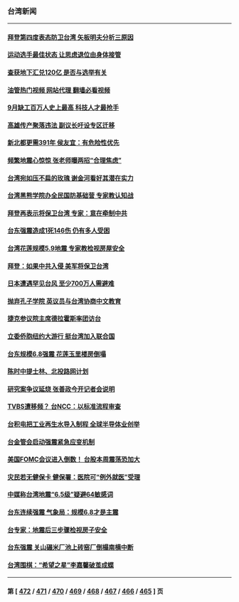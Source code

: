 ### 台湾新闻
---
#### [拜登第四度表态防卫台湾 矢板明夫分析三原因](../../pages/ncid1349361/n13828329.md?09200045) 
#### [运动选手最佳状态 让思虑退位由身体接管](../../pages/ncid1349361/n13828400.md?09200045) 
#### [查获地下汇兑120亿 是否与选举有关](../../pages/ncid1349361/n13828402.md?09200045) 
#### [油管热门视频 网站代理 翻墙必看视频](http://209.222.30.114:81/youtube.html?09200045)
#### [9月缺工百万人史上最高 科技人才最抢手](../../pages/ncid1349361/n13828406.md?09200045) 
#### [高雄传产聚落违法 副议长吁设专区迁移](../../pages/ncid1349361/n13828408.md?09200045) 
#### [新北都更需391年 侯友宜：有危险性优先](../../pages/ncid1349361/n13828378.md?09200045) 
#### [频繁地震心惊惊 张老师曝两招“合理焦虑”](../../pages/ncid1349361/n13828379.md?09200045) 
#### [台湾宛如压不扁的玫瑰 谢金河看好其潜在实力](../../pages/ncid1349361/n13828138.md?09200045) 
#### [台湾黑熊学院办全民国防基础营 专家教认知战](../../pages/ncid1349361/n13828012.md?09200045) 
#### [拜登再表示将保卫台湾 专家：意在牵制中共](../../pages/ncid1349361/n13828037.md?09200045) 
#### [台东强震造成1死146伤 仍有多人受困](../../pages/ncid1349361/n13827963.md?09200045) 
#### [台湾花莲规模5.9地震 专家教检视房屋安全](../../pages/ncid1349361/n13827943.md?09200045) 
#### [拜登：如果中共入侵 美军将保卫台湾](../../pages/ncid1349361/n13827893.md?09200045) 
#### [日本遭遇罕见台风 至少700万人需避难](../../pages/ncid1349361/n13827708.md?09200045) 
#### [抛弃孔子学院 英议员与台湾协商中文教育](../../pages/ncid1349361/n13827695.md?09200045) 
#### [捷克参议院主席德拉霍斯率团访台](../../pages/ncid1349361/n13827691.md?09200045) 
#### [立委侨胞纽约大游行 挺台湾加入联合国](../../pages/ncid1349361/n13827692.md?09200045) 
#### [台东规模6.8强震 花莲玉里楼房倒塌](../../pages/ncid1349361/n13827681.md?09200045) 
#### [陈时中提士林、北投路网计划](../../pages/ncid1349361/n13827665.md?09200045) 
#### [研究案争议延烧 张善政今开记者会说明](../../pages/ncid1349361/n13827672.md?09200045) 
#### [TVBS遭移频？ 台NCC：以标准流程审查](../../pages/ncid1349361/n13827667.md?09200045) 
#### [台积电把工业再生水导入制程 全球半导体业创举](../../pages/ncid1349361/n13827620.md?09200045) 
#### [台金管会启动强震紧急应变机制](../../pages/ncid1349361/n13827615.md?09200045) 
#### [美国FOMC会议进入倒数！ 台股本周震荡恐加大](../../pages/ncid1349361/n13827621.md?09200045) 
#### [灾民若无健保卡 健保署：医院可“例外就医”受理](../../pages/ncid1349361/n13827595.md?09200045) 
#### [中媒称台湾地震“6.5级”疑避64敏感词](../../pages/ncid1349361/n13827596.md?09200045) 
#### [台东连续强震 气象局：规模6.8才是主震](../../pages/ncid1349361/n13827572.md?09200045) 
#### [台专家：地震后三步骤检视房子安全](../../pages/ncid1349361/n13827565.md?09200045) 
#### [台东强震 关山碾米厂池上砖窑厂倒榻南横中断](../../pages/ncid1349361/n13827421.md?09200045) 
#### [台湾围棋：“希望之星”李嘉馨破茧成蝶](../../pages/ncid1349361/n13827444.md?09200045) 

---
#### 第 [ [472](./472.md?09200045) / [471](./471.md?09200045) / [470](./470.md?09200045) / [469](./469.md?09200045) / [468](./468.md?09200045) / [467](./467.md?09200045) / [466](./466.md?09200045) / [465](./465.md?09200045) ] 页
